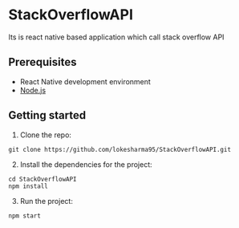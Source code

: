 # StackOverflowAPI
Its is react native based application which call stack overflow API

## Prerequisites

- React Native development environment
- [Node.js](https://nodejs.org/en/)

## Getting started

1. Clone the repo:

```
git clone https://github.com/lokesharma95/StackOverflowAPI.git
```

2. Install the dependencies for the project:

```
cd StackOverflowAPI
npm install
```

3. Run the project:

```
npm start
```
